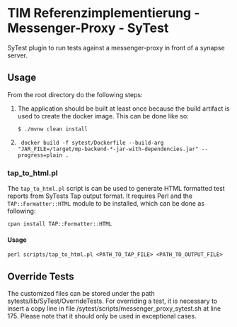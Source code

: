 # TIM Referenzimplementierung - Messenger-Proxy - SyTest

SyTest plugin to run tests against a messenger-proxy in front of a synapse server.

## Usage
From the root directory do the following steps:
1. The application should be built at least once because the build artifact is used to create the docker image. This can be done like so:
    ```shell
    $ ./mvnw clean install
    ```

2. ```shell
    docker build -f sytest/Dockerfile --build-arg "JAR_FILE=/target/mp-backend-*-jar-with-dependencies.jar" --progress=plain .
    ```

### tap_to_html.pl
The `tap_to_html.pl` script is can be used to generate HTML formatted test reports from SyTests Tap output format.
It requires Perl and the `TAP::Formatter::HTML` module to be installed, which can be done as following:
```shell
cpan install TAP::Formatter::HTML
```
#### Usage
```shell
perl scripts/tap_to_html.pl <PATH_TO_TAP_FILE> <PATH_TO_OUTPUT_FILE>
```
## Override Tests
The customized files can be stored under the path sytests/lib/SyTest/OverrideTests.
For overriding a test, it is necessary to insert a copy line in file /sytest/scripts/messenger_proxy_sytest.sh at line 175.
Please note that it should only be used in exceptional cases.

